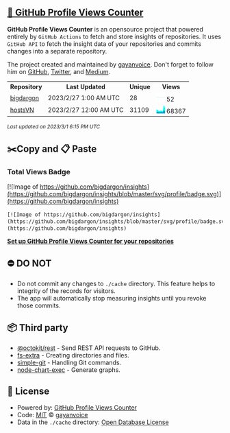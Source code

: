 ## [🚀 GitHub Profile Views Counter](https://github.com/gayanvoice/github-profile-views-counter)
**GitHub Profile Views Counter** is an opensource project that powered entirely by  `GitHub Actions` to fetch and store insights of repositories.
It uses `GitHub API` to fetch the insight data of your repositories and commits changes into a separate repository.

The project created and maintained by [gayanvoice](https://github.com/gayanvoice). Don't forget to follow him on [GitHub](https://github.com/gayanvoice), [Twitter](https://twitter.com/gayanvoice), and [Medium](https://gayanvoice.medium.com/).

<table>
	<tr>
		<th>
			Repository
		</th>
		<th>
			Last Updated
		</th>
		<th>
			Unique
		</th>
		<th>
			Views
		</th>
	</tr>
	<tr>
		<td>
			<a href="https://github.com/bigdargon/insights/tree/master/readme/433271207/week.md">
				bigdargon
			</a>
		</td>
		<td>
			2023/2/27 1:00 AM UTC
		</td>
		<td>
			28
		</td>
		<td>
			<img alt="Response time graph" src="https://github.com/bigdargon/insights/raw/master/graph/433271207/small/week.png" height="20"> 52
		</td>
	</tr>
	<tr>
		<td>
			<a href="https://github.com/bigdargon/insights/tree/master/readme/139376543/week.md">
				hostsVN
			</a>
		</td>
		<td>
			2023/2/27 12:00 AM UTC
		</td>
		<td>
			31109
		</td>
		<td>
			<img alt="Response time graph" src="https://github.com/bigdargon/insights/raw/master/graph/139376543/small/week.png" height="20"> 68367
		</td>
	</tr>
</table>

<small><i>Last updated on 2023/3/1 6:15 PM UTC</i></small>

## ✂️Copy and 📋 Paste
### Total Views Badge
[![Image of https://github.com/bigdargon/insights](https://github.com/bigdargon/insights/blob/master/svg/profile/badge.svg)](https://github.com/bigdargon/insights)

```readme
[![Image of https://github.com/bigdargon/insights](https://github.com/bigdargon/insights/blob/master/svg/profile/badge.svg)](https://github.com/bigdargon/insights)
```
[**Set up GitHub Profile Views Counter for your repositories**](https://github.com/gayanvoice/github-profile-views-counter)
## ⛔ DO NOT
- Do not commit any changes to `./cache` directory. This feature helps to integrity of the records for visitors.
- The app will automatically stop measuring insights until you revoke those commits.
## 📦 Third party

- [@octokit/rest](https://www.npmjs.com/package/@octokit/rest) - Send REST API requests to GitHub.
- [fs-extra](https://www.npmjs.com/package/fs-extra) - Creating directories and files.
- [simple-git](https://www.npmjs.com/package/simple-git) - Handling Git commands.
- [node-chart-exec](https://www.npmjs.com/package/node-chart-exec) - Generate graphs.
## 📄 License
- Powered by: [GitHub Profile Views Counter](https://github.com/gayanvoice/github-profile-views-counter)
- Code: [MIT](./LICENSE) © [gayanvoice](https://github.com/gayanvoice)
- Data in the `./cache` directory: [Open Database License](https://opendatacommons.org/licenses/odbl/1-0/)